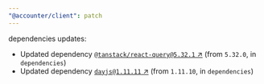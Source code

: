 ```yaml
---
"@accounter/client": patch
---
```

dependencies updates:
  - Updated dependency [`@tanstack/react-query@5.32.1` ↗︎](https://www.npmjs.com/package/@tanstack/react-query/v/5.32.1) (from `5.32.0`, in `dependencies`)
  - Updated dependency [`dayjs@1.11.11` ↗︎](https://www.npmjs.com/package/dayjs/v/1.11.11) (from `1.11.10`, in `dependencies`)
